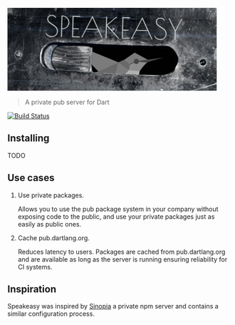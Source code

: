 ![Logo](speakeasy.png "Speakeasy")
> A private pub server for Dart

[![Build Status](http://beta.drone.io/api/badges/donny-dont/speakeasy/status.svg)](http://beta.drone.io/donny-dont/speakeasy)

## Installing
TODO

## Use cases
1. Use private packages.
   
    Allows you to use the pub package system in your company without exposing code to the public, and use your private packages just as easily as public ones.

2. Cache pub.dartlang.org.
   
    Reduces latency to users. Packages are cached from pub.dartlang.org and are available as long as the server is running ensuring reliability for CI systems.

## Inspiration
Speakeasy was inspired by [Sinopia](https://github.com/rlidwka/sinopia) a private npm server and contains a similar configuration process.
